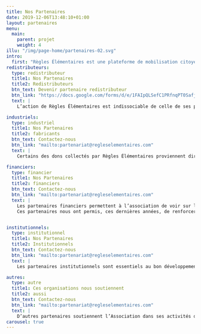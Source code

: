 ```yaml
---
title: Nos Partenaires
date: 2019-12-06T13:48:10+01:00
layout: partenaires
menu:
  main:
    parent: projet
    weight: 4
illu: "/img/page-home/partenaires-02.svg"
intro: 
  first: "Règles Élémentaires est une plateforme de mobilisation citoyenne et notre démarche est collaborative par essence : l’équipe de Règles Élémentaires coordonne tous les aspects logistiques de la collecte de produits d’hygiène intime, tandis que la redistribution aux femmes en situation de précarité est assurée par des organisations médico-sociales ou spécialistes du mal-logement partenaires. En effet, le monde de la rue et le « sans-abrisme » nécessitent des qualités interpersonnelles d’écoute et de confiance que les travailleurs·ses sociaux·ales et les associations spécialisées construisent sur le long-terme et qui légitiment leur action sur le terrain. Si l’action de Règles Élémentaires peut s’inscrire dans la durée, c’est aussi grâce au soutien moral, matériel et financier, de nombreux autres partenaires."
redistributeurs:
  type: redistributeur
  title1: Nos Partenaires
  title2: Redistributeurs
  btn_text: Devenir partenaire redistributeur
  btn_link: "https://docs.google.com/forms/d/e/1FAIpQLSefC1PRfnqPT0SafjXoU4UC8Hznrhwo0Zw4Rig25YxCciCgKw/viewform?usp=sf_link"
  text: |
    L’action de Règles Élémentaires est indissociable de celle de ses partenaires. Notre démarche est collaborative par essence : l’équipe de Règles Élémentaires coordonne tous les aspects logistiques de la collecte de produits d’hygiène intime, tandis que la redistribution aux femmes en situation de précarité est assurée par des organisations médico-sociales ou spécialistes du mal-logement partenaires.

industriels:
  type: industriel
  title1: Nos Partenaires
  title2: fabricants
  btn_text: Contactez-nous
  btn_link: "mailto:partenariat@regleselementaires.com"
  text: |
    Certains des dons collectés par Règles Élémentaires proviennent directement des industriels. Fabricants de protections jetables ou réutilisables, ces partenaires nous permettent d’offrir la plus grande diversité de produits possible aux femmes bénéficiaires afin que celles-ci choisissent ce qui leur convient le mieux. En effet, chez Règles Élémentaires, nous pensons que chaque femme devrait avoir le choix de ses protections d’hygiène intime et être informée de toutes les alternatives qui existent !

financiers:
  type: financier
  title1: Nos Partenaires
  title2: financiers
  btn_text: Contactez-nous
  btn_link: "mailto:partenariat@regleselementaires.com"
  text: |
    Les partenaires financiers permettent à l’association de voir sur le long terme. Grâce à leurs différents financements, Règles Élémentaires est capable d’assurer son bon développement et de pérenniser ses actions. 
    Ces partenaires nous ont permis, ces dernières années, de renforcer les équipes de Règles Élémentaires ou encore de proposer des ateliers d’information à l’hygiène menstruelle et à l’utilisation des protections hygiéniques.


institutionnels:
  type: institutionnel
  title1: Nos Partenaires
  title2: Institutionnels
  btn_text: Contactez-nous
  btn_link: "mailto:partenariat@regleselementaires.com"
  text: |
    Les partenaires institutionnels sont essentiels au bon développement de l’Association et nous permettent de porter toujours plus loin la lutte contre la précarité menstruelle. Le fait que des élu·es, des maires ou des ministres s’emparent du sujet amplifie notre message et nous rapproche d’un monde où la précarité menstruelle n’existerait plus.

autres:
  type: autre
  title1: Ces organisations nous soutiennent
  title2: aussi
  btn_text: Contactez-nous
  btn_link: "mailto:partenariat@regleselementaires.com"
  text: |
    D’autres partenaires soutiennent l’Association dans ses activités de tous les jours. Ces partenaires sont pour certains des points de collecte permanents, d’autres nous accompagnent à nos ateliers de sensibilisation, et d’autres encore nous épaulent pour la logistique, mais tous sont indispensables à l’Association.
carousel: true
---
```

